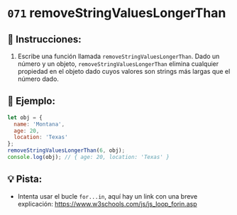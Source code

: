# `071` removeStringValuesLongerThan

## 📝 Instrucciones:

1. Escribe una función llamada `removeStringValuesLongerThan`. Dado un número y un objeto, `removeStringValuesLongerThan` elimina cualquier propiedad en el objeto dado cuyos valores son strings más largas que el número dado.

## 📎 Ejemplo:

```Javascript
let obj = {
  name: 'Montana',
  age: 20,
  location: 'Texas'
};
removeStringValuesLongerThan(6, obj);
console.log(obj); // { age: 20, location: 'Texas' }
```

## 💡 Pista:

+ Intenta usar el bucle `for...in`, aquí hay un link con una breve explicación: https://www.w3schools.com/js/js_loop_forin.asp
